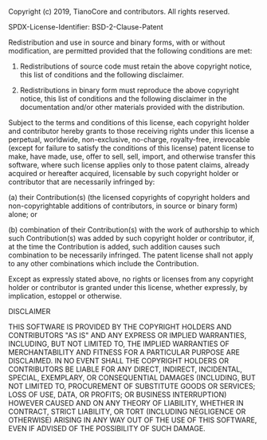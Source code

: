 Copyright (c) 2019, TianoCore and contributors.  All rights reserved.

SPDX-License-Identifier: BSD-2-Clause-Patent

Redistribution and use in source and binary forms, with or without
modification, are permitted provided that the following conditions are met:

1. Redistributions of source code must retain the above copyright notice,
   this list of conditions and the following disclaimer.

2. Redistributions in binary form must reproduce the above copyright notice,
   this list of conditions and the following disclaimer in the documentation
   and/or other materials provided with the distribution.

Subject to the terms and conditions of this license, each copyright holder
and contributor hereby grants to those receiving rights under this license
a perpetual, worldwide, non-exclusive, no-charge, royalty-free, irrevocable
(except for failure to satisfy the conditions of this license) patent
license to make, have made, use, offer to sell, sell, import, and otherwise
transfer this software, where such license applies only to those patent
claims, already acquired or hereafter acquired, licensable by such copyright
holder or contributor that are necessarily infringed by:

(a) their Contribution(s) (the licensed copyrights of copyright holders and
    non-copyrightable additions of contributors, in source or binary form)
    alone; or

(b) combination of their Contribution(s) with the work of authorship to
    which such Contribution(s) was added by such copyright holder or
    contributor, if, at the time the Contribution is added, such addition
    causes such combination to be necessarily infringed. The patent license
    shall not apply to any other combinations which include the
    Contribution.

Except as expressly stated above, no rights or licenses from any copyright
holder or contributor is granted under this license, whether expressly, by
implication, estoppel or otherwise.

DISCLAIMER

THIS SOFTWARE IS PROVIDED BY THE COPYRIGHT HOLDERS AND CONTRIBUTORS "AS IS"
AND ANY EXPRESS OR IMPLIED WARRANTIES, INCLUDING, BUT NOT LIMITED TO, THE
IMPLIED WARRANTIES OF MERCHANTABILITY AND FITNESS FOR A PARTICULAR PURPOSE
ARE DISCLAIMED. IN NO EVENT SHALL THE COPYRIGHT HOLDERS OR CONTRIBUTORS BE
LIABLE FOR ANY DIRECT, INDIRECT, INCIDENTAL, SPECIAL, EXEMPLARY, OR
CONSEQUENTIAL DAMAGES (INCLUDING, BUT NOT LIMITED TO, PROCUREMENT OF
SUBSTITUTE GOODS OR SERVICES; LOSS OF USE, DATA, OR PROFITS; OR BUSINESS
INTERRUPTION) HOWEVER CAUSED AND ON ANY THEORY OF LIABILITY, WHETHER IN
CONTRACT, STRICT LIABILITY, OR TORT (INCLUDING NEGLIGENCE OR OTHERWISE)
ARISING IN ANY WAY OUT OF THE USE OF THIS SOFTWARE, EVEN IF ADVISED OF THE
POSSIBILITY OF SUCH DAMAGE.